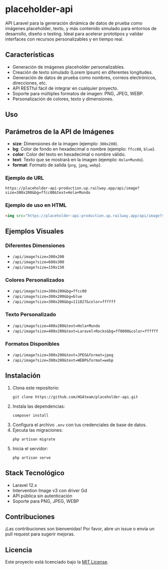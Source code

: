 # placeholder-api

API Laravel para la generación dinámica de datos de prueba como imágenes placeholder, texto, y más contenido simulado para entornos de desarrollo, diseño o testing. Ideal para acelerar prototipos y validar interfaces con recursos personalizables y en tiempo real.

## Características
- Generación de imágenes placeholder personalizables.
- Creación de texto simulado (Lorem Ipsum) en diferentes longitudes.
- Generación de datos de prueba como nombres, correos electrónicos, direcciones, etc.
- API RESTful fácil de integrar en cualquier proyecto.
- Soporte para múltiples formatos de imagen: PNG, JPEG, WEBP.
- Personalización de colores, texto y dimensiones.

## Uso
## Parámetros de la API de Imágenes
- **size**: Dimensiones de la imagen (ejemplo: `300x200`).
- **bg**: Color de fondo en hexadecimal o nombre (ejemplo: `ffcc00`, `blue`).
- **color**: Color del texto en hexadecimal o nombre válido.
- **text**: Texto que se mostrará en la imagen (ejemplo: `Hola+Mundo`).
- **format**: Formato de salida (`png`, `jpeg`, `webp`).

### Ejemplo de URL
```
https://placeholder-api-production.up.railway.app/api/image?size=300x200&bg=ffcc00&text=Hola+Mundo
```

### Ejemplo de uso en HTML
```html
<img src="https://placeholder-api-production.up.railway.app/api/image?size=300x200&bg=gray&text=Placeholder" alt="Placeholder">
```

## Ejemplos Visuales
### Diferentes Dimensiones
- `/api/image?size=300x200`
- `/api/image?size=600x300`
- `/api/image?size=150x150`

### Colores Personalizados
- `/api/image?size=300x200&bg=ffcc00`
- `/api/image?size=300x200&bg=blue`
- `/api/image?size=300x200&bg=111827&color=ffffff`

### Texto Personalizado
- `/api/image?size=400x200&text=Hola+Mundo`
- `/api/image?size=400x200&text=Laravel+Rocks&bg=ff0000&color=ffffff`

### Formatos Disponibles
- `/api/image?size=300x200&text=JPEG&format=jpeg`
- `/api/image?size=300x200&text=WEBP&format=webp`

## Instalación
1. Clona este repositorio:
   ```
   git clone https://github.com/HGAteam/placeholder-api.git
   ```
2. Instala las dependencias:
   ```
   composer install
   ```
3. Configura el archivo `.env` con tus credenciales de base de datos.
4. Ejecuta las migraciones:
   ```
   php artisan migrate
   ```
5. Inicia el servidor:
   ```
   php artisan serve
   ```

## Stack Tecnológico
- Laravel 12.x
- Intervention Image v3 con driver Gd
- API pública sin autenticación
- Soporte para PNG, JPEG, WEBP

## Contribuciones
¡Las contribuciones son bienvenidas! Por favor, abre un issue o envía un pull request para sugerir mejoras.

## Licencia
Este proyecto está licenciado bajo la [MIT License](LICENSE).
